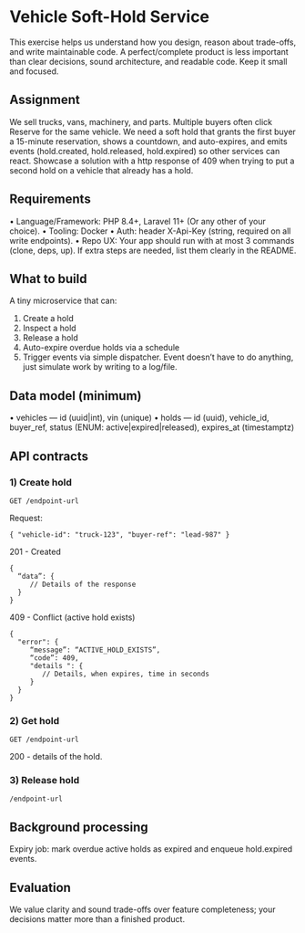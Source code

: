 # Vehicle Soft-Hold Service

This exercise helps us understand how you design, reason about trade-offs, and write maintainable code. A perfect/complete product is less important than clear decisions, sound architecture, and readable code. Keep it small and focused.

## Assignment

We sell trucks, vans, machinery, and parts. Multiple buyers often click Reserve for the same vehicle. We need a soft hold that grants the first buyer a 15-minute reservation, shows a countdown, and auto-expires, and emits events (hold.created, hold.released, hold.expired) so other services can react. Showcase a solution with a http response of 409 when trying to put a second hold on a vehicle that already has a hold.

## Requirements
•	Language/Framework: PHP 8.4+, Laravel 11+ (Or any other of your choice).
•	Tooling: Docker
•	Auth: header X-Api-Key (string, required on all write endpoints).
•	Repo UX: Your app should run with at most 3 commands (clone, deps, up). If extra steps are needed, list them clearly in the README.

## What to build
A tiny microservice that can:
1.	Create a hold
2.	Inspect a hold
3.	Release a hold
4.	Auto-expire overdue holds via a schedule
5.	Trigger events via simple dispatcher. Event doesn’t have to do anything, just simulate work by writing to a log/file.

## Data model (minimum)
•	vehicles — id (uuid|int), vin (unique)
•	holds — id (uuid), vehicle_id, buyer_ref, status (ENUM: active|expired|released), expires_at (timestamptz)

## API contracts
### 1) Create hold
`GET /endpoint-url`

Request:
```
{ "vehicle-id": "truck-123", "buyer-ref": "lead-987" }
```

201 - Created
```
{
  “data”: {
     // Details of the response
  }
}
```

409 - Conflict (active hold exists)
```
{
  "error": {
     “message”: “ACTIVE_HOLD_EXISTS”,
     “code”: 409,
     "details ": {
        // Details, when expires, time in seconds
     }
  }
}
```

### 2) Get hold
`GET /endpoint-url`

200 - details of the hold.

### 3) Release hold
`/endpoint-url`

## Background processing
Expiry job: mark overdue active holds as expired and enqueue hold.expired events.

## Evaluation
We value clarity and sound trade-offs over feature completeness; your decisions matter more than a finished product.
